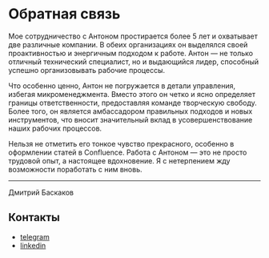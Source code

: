 
# Обратная связь

Мое сотрудничество с Антоном простирается более 5 лет и охватывает две различные компании. В обеих организациях он выделялся своей проактивностью и энергичным подходом к работе. Антон — не только отличный технический специалист, но и выдающийся лидер, способный успешно организовывать рабочие процессы.

Что особенно ценно, Антон не погружается в детали управления, избегая микроменеджмента. Вместо этого он четко и ясно определяет границы ответственности, предоставляя команде творческую свободу. Более того, он является амбассадором правильных подходов и новых инструментов, что вносит значительный вклад в усовершенствование наших рабочих процессов.

Нельзя не отметить его тонкое чувство прекрасного, особенно в оформлении статей в Confluence. Работа с Антоном — это не просто трудовой опыт, а настоящее вдохновение. Я с нетерпением жду возможности поработать с ним вновь.

---

Дмитрий Баскаков

## Контакты

* [telegram](https://t.me/impel1o)
* [linkedin](https://www.linkedin.com/in/dmitry-baskakov-9377a21a7/)
